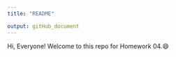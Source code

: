 ```yaml
---
title: "README"

output: gitHub_document
---
```

Hi, Everyone! Welcome to this repo for Homework 04.:smile:

